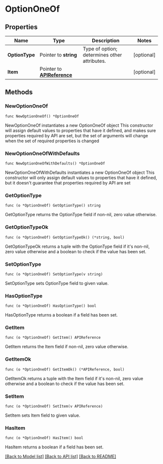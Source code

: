 # OptionOneOf

## Properties

Name | Type | Description | Notes
------------ | ------------- | ------------- | -------------
**OptionType** | Pointer to **string** | Type of option; determines other attributes. | [optional] 
**Item** | Pointer to [**APIReference**](APIReference.md) |  | [optional] 

## Methods

### NewOptionOneOf

`func NewOptionOneOf() *OptionOneOf`

NewOptionOneOf instantiates a new OptionOneOf object
This constructor will assign default values to properties that have it defined,
and makes sure properties required by API are set, but the set of arguments
will change when the set of required properties is changed

### NewOptionOneOfWithDefaults

`func NewOptionOneOfWithDefaults() *OptionOneOf`

NewOptionOneOfWithDefaults instantiates a new OptionOneOf object
This constructor will only assign default values to properties that have it defined,
but it doesn't guarantee that properties required by API are set

### GetOptionType

`func (o *OptionOneOf) GetOptionType() string`

GetOptionType returns the OptionType field if non-nil, zero value otherwise.

### GetOptionTypeOk

`func (o *OptionOneOf) GetOptionTypeOk() (*string, bool)`

GetOptionTypeOk returns a tuple with the OptionType field if it's non-nil, zero value otherwise
and a boolean to check if the value has been set.

### SetOptionType

`func (o *OptionOneOf) SetOptionType(v string)`

SetOptionType sets OptionType field to given value.

### HasOptionType

`func (o *OptionOneOf) HasOptionType() bool`

HasOptionType returns a boolean if a field has been set.

### GetItem

`func (o *OptionOneOf) GetItem() APIReference`

GetItem returns the Item field if non-nil, zero value otherwise.

### GetItemOk

`func (o *OptionOneOf) GetItemOk() (*APIReference, bool)`

GetItemOk returns a tuple with the Item field if it's non-nil, zero value otherwise
and a boolean to check if the value has been set.

### SetItem

`func (o *OptionOneOf) SetItem(v APIReference)`

SetItem sets Item field to given value.

### HasItem

`func (o *OptionOneOf) HasItem() bool`

HasItem returns a boolean if a field has been set.


[[Back to Model list]](../README.md#documentation-for-models) [[Back to API list]](../README.md#documentation-for-api-endpoints) [[Back to README]](../README.md)


